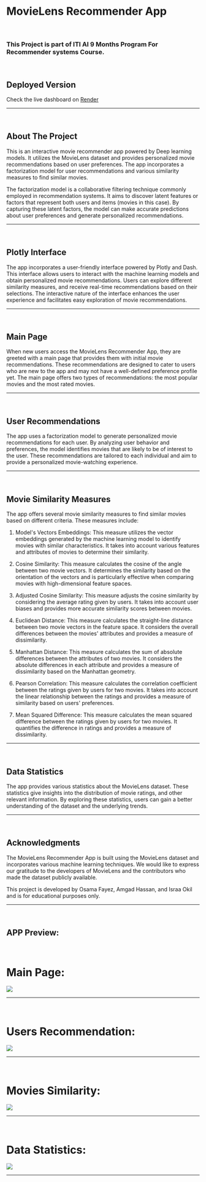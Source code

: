 # MovieLens Recommender App

<Br>

### This Project is part of ITI AI 9 Months Program For Recommender systems Course.

<Br>

## Deployed Version
Check the live dashboard on [Render](https://movielens-recommender-system.onrender.com/)

---
<Br>

## About The Project
This is an interactive movie recommender app powered by Deep learning models. It utilizes the MovieLens dataset and provides personalized movie recommendations based on user preferences. The app incorporates a factorization model for user recommendations and various similarity measures to find similar movies.

The factorization model is a collaborative filtering technique commonly employed in recommendation systems. It aims to discover latent features or factors that represent both users and items (movies in this case). By capturing these latent factors, the model can make accurate predictions about user preferences and generate personalized recommendations.


---
<Br>

## Plotly Interface

The app incorporates a user-friendly interface powered by Plotly and Dash. This interface allows users to interact with the machine learning models and obtain personalized movie recommendations. Users can explore different similarity measures, and receive real-time recommendations based on their selections. The interactive nature of the interface enhances the user experience and facilitates easy exploration of movie recommendations.

---
<Br>

## Main Page

When new users access the MovieLens Recommender App, they are greeted with a main page that provides them with initial movie recommendations. These recommendations are designed to cater to users who are new to the app and may not have a well-defined preference profile yet. The main page offers two types of recommendations: the most popular movies and the most rated movies.

---
<Br>

## User Recommendations

The app uses a factorization model to generate personalized movie recommendations for each user. By analyzing user behavior and preferences, the model identifies movies that are likely to be of interest to the user. These recommendations are tailored to each individual and aim to provide a personalized movie-watching experience.

---
<Br>

## Movie Similarity Measures

The app offers several movie similarity measures to find similar movies based on different criteria. These measures include:

1. Model's Vectors Embeddings: This measure utilizes the vector embeddings generated by the machine learning model to identify movies with similar characteristics. It takes into account various features and attributes of movies to determine their similarity.

2. Cosine Similarity: This measure calculates the cosine of the angle between two movie vectors. It determines the similarity based on the orientation of the vectors and is particularly effective when comparing movies with high-dimensional feature spaces.

3. Adjusted Cosine Similarity: This measure adjusts the cosine similarity by considering the average rating given by users. It takes into account user biases and provides more accurate similarity scores between movies.

4. Euclidean Distance: This measure calculates the straight-line distance between two movie vectors in the feature space. It considers the overall differences between the movies' attributes and provides a measure of dissimilarity.

5. Manhattan Distance: This measure calculates the sum of absolute differences between the attributes of two movies. It considers the absolute differences in each attribute and provides a measure of dissimilarity based on the Manhattan geometry.

6. Pearson Correlation: This measure calculates the correlation coefficient between the ratings given by users for two movies. It takes into account the linear relationship between the ratings and provides a measure of similarity based on users' preferences.

7. Mean Squared Difference: This measure calculates the mean squared difference between the ratings given by users for two movies. It quantifies the difference in ratings and provides a measure of dissimilarity.

---
<Br>

## Data Statistics

The app provides various statistics about the MovieLens dataset. These statistics give insights into the distribution of movie ratings, and other relevant information. By exploring these statistics, users can gain a better understanding of the dataset and the underlying trends.

---
<Br>

## Acknowledgments

The MovieLens Recommender App is built using the MovieLens dataset and incorporates various machine learning techniques. We would like to express our gratitude to the developers of MovieLens and the contributors who made the dataset publicly available.

This project is developed by Osama Fayez, Amgad Hassan, and Israa Okil and is for educational purposes only.

---
<Br>

## APP Preview:

<Br>

# Main Page:

![](assets/ss1.PNG)

---
<Br>

# Users Recommendation:

![](assets/ss2.PNG)

---
<Br>

# Movies Similarity:

![](assets/ss3.PNG)

---
<Br>

# Data Statistics:

![](assets/ss4.PNG)

---
